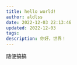 ```yaml
---
title: hello world!
author: aldlss
date: 2022-12-03 22:13:46
updated: 2022-12-03
tags:
description: 你好，世界！
---
```


<!-- more -->

随便搞搞